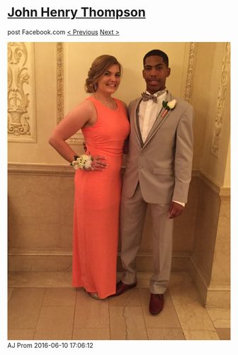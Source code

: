 # [John Henry Thompson](../README.md)
post Facebook.com
[< Previous](2016-06-10-11.md) [Next >](2016-06-10-13.md)

[![](../media/2016-06-10/AJ-Prom-10.jpg)](../README.md)
AJ Prom
2016-06-10 17:06:12